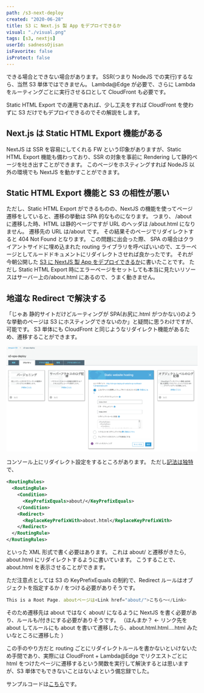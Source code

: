 ```yaml
---
path: /s3-next-deploy
created: "2020-06-28"
title: S3 に Next.js 製 App をデプロイできるか
visual: "./visual.png"
tags: [s3, nextjs]
userId: sadnessOjisan
isFavorite: false
isProtect: false
---
```


できる場合とできない場合があります。
SSR(つまり NodeJS での実行)するなら、当然 S3 単体ではできません。
Lambda@Edge が必要で、さらに Lambda をルーティングごとに実行させる口として CloudFront も必要です。

Static HTML Export での運用であれば、少し工夫をすれば CloudFront を使わずに S3 だけでもデプロイできるのでその解説をします。

## Next.js は Static HTML Export 機能がある

NextJS は SSR を容易にしてくれる FW という印象がありますが、Static HTML Export 機能も備わっており、SSR の対象を事前に Rendering して静的ページを吐き出すことができます。
このページをホスティングすれば NodeJS 以外の環境でも NextJS を動かすことができます。

## Static HTML Export 機能と S3 の相性が悪い

ただし、Static HTML Export ができるものの、NextJS の機能を使ってページ遷移をしていると、遷移の挙動は SPA 的なものになります。
つまり、 /about に遷移した時、HTML は静的ページですが URL のヘッダは /about.html になりません。
遷移先の URL は/about です。
その結果そのページでリダイレクトすると 404 Not Found となります。
この問題に出会った際、 SPA の場合はクライアントサイドに埋め込まれた routing ライブラリを呼べばいいので、エラーページとしてルードドキュメントにリダイレクトさせれば良かったです。
それが今朝公開した [S3 に NextJS 製 App をデプロイできるか](https://blog.ojisan.io/s3-spa-deploy)に書いたことです。
ただし Static HTML Export 時にエラーページをセットしても本当に見たいリソースはサーバー上の/about.html にあるので、うまく動きません。

## 地道な Redirect で解決する

「じゃあ 静的サイトだけどルーティングが SPA(お尻に.html がつかない)のような挙動のページは S3 にホスティングできないのか」と疑問に思うわけですが、可能です。
S3 単体にも CloudFront と同じようなリダイレクト機能があるため、遷移することができます。

![S3上でリダイレクト設定をする](s3error.png)

コンソール上にリダイレクト設定をするところがあります。
ただし[記法は独特](https://docs.aws.amazon.com/AmazonS3/latest/dev/how-to-page-redirect.html)で、

```xml
<RoutingRules>
  <RoutingRule>
    <Condition>
      <KeyPrefixEquals>about/</KeyPrefixEquals>
    </Condition>
    <Redirect>
      <ReplaceKeyPrefixWith>about.html</ReplaceKeyPrefixWith>
    </Redirect>
  </RoutingRule>
</RoutingRules>
```

といった XML 形式で書く必要はあります。
これは about/ と遷移がきたら, about.html にリダイレクトするように書いています。
こうすることで、about.html を表示させることができます。

ただ注意点としては S3 の KeyPrefixEquals の制約で、Redirect ルールはオブジェクトを指定するか / をつける必要がありそうです。

```js
This is a Root Page. aboutページは<Link href="about/">こちら〜</Link>
```

そのため遷移先は about ではなく about/ になるように NextJS を書く必要があり、ルールも/付きにする必要がありそうです。
（ほんまか？ ← リンク先を about してルールにも about を書いて遷移したら、about.html.html....html みたいなところに遷移した ）

この手のやり方だと routing ごとにリダイレクトルールを書かないといけないため手間であり、実際には CloudFront + Lambda@Edge でリクエストごとに html をつけたページに遷移するという関数を実行して解決するとは思いますが、S3 単体でもできないことはないよという備忘録でした。

サンプルコードは[こちら](https://github.com/ojisan-toybox/s3-next-js)です。
